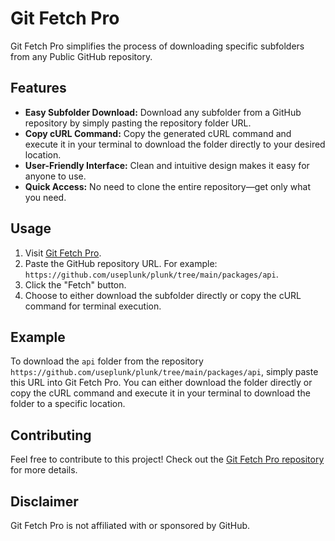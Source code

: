 # Git Fetch Pro

Git Fetch Pro simplifies the process of downloading specific subfolders from any Public GitHub repository.

## Features

- **Easy Subfolder Download:** Download any subfolder from a GitHub repository by simply pasting the repository folder URL.
- **Copy cURL Command:** Copy the generated cURL command and execute it in your terminal to download the folder directly to your desired location.
- **User-Friendly Interface:** Clean and intuitive design makes it easy for anyone to use.
- **Quick Access:** No need to clone the entire repository—get only what you need.

## Usage

1. Visit [Git Fetch Pro](https://gitfetchpro.vercel.app/).
2. Paste the GitHub repository URL. For example: `https://github.com/useplunk/plunk/tree/main/packages/api`.
3. Click the "Fetch" button.
4. Choose to either download the subfolder directly or copy the cURL command for terminal execution.

## Example

To download the `api` folder from the repository `https://github.com/useplunk/plunk/tree/main/packages/api`, simply paste this URL into Git Fetch Pro. You can either download the folder directly or copy the cURL command and execute it in your terminal to download the folder to a specific location.

## Contributing

Feel free to contribute to this project! Check out the [Git Fetch Pro repository](https://github.com/YugBhanushali/git-fetch-pro) for more details.

## Disclaimer

Git Fetch Pro is not affiliated with or sponsored by GitHub.

